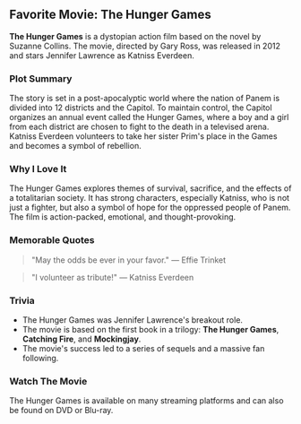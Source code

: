 ## Favorite Movie: The Hunger Games

**The Hunger Games** is a dystopian action film based on the novel by Suzanne Collins. The movie, directed by Gary Ross, was released in 2012 and stars Jennifer Lawrence as Katniss Everdeen.

### Plot Summary
The story is set in a post-apocalyptic world where the nation of Panem is divided into 12 districts and the Capitol. To maintain control, the Capitol organizes an annual event called the Hunger Games, where a boy and a girl from each district are chosen to fight to the death in a televised arena. Katniss Everdeen volunteers to take her sister Prim's place in the Games and becomes a symbol of rebellion.

### Why I Love It
The Hunger Games explores themes of survival, sacrifice, and the effects of a totalitarian society. It has strong characters, especially Katniss, who is not just a fighter, but also a symbol of hope for the oppressed people of Panem. The film is action-packed, emotional, and thought-provoking.

### Memorable Quotes
> "May the odds be ever in your favor." — Effie Trinket

> "I volunteer as tribute!" — Katniss Everdeen

### Trivia
- The Hunger Games was Jennifer Lawrence's breakout role.
- The movie is based on the first book in a trilogy: **The Hunger Games**, **Catching Fire**, and **Mockingjay**.
- The movie's success led to a series of sequels and a massive fan following.

### Watch The Movie
The Hunger Games is available on many streaming platforms and can also be found on DVD or Blu-ray.
